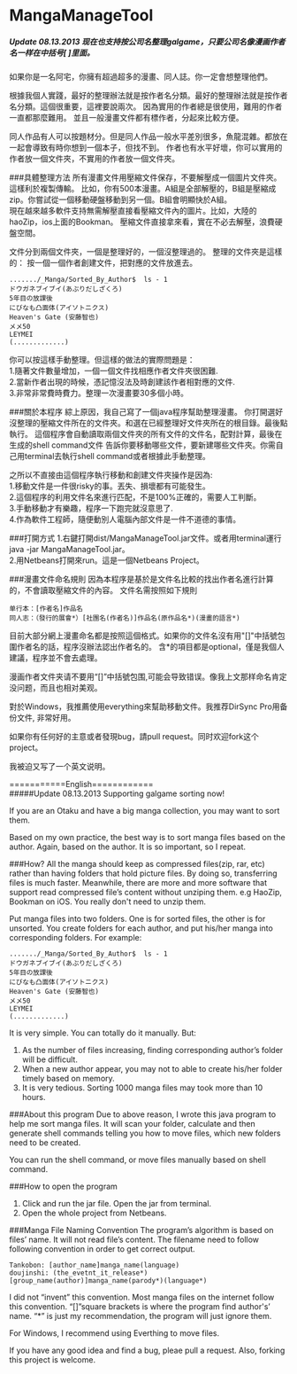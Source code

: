 MangaManageTool
===============

##### Update 08.13.2013 现在也支持按公司名整理galgame，只要公司名像漫画作者名一样在中括号[ ]里面。


如果你是一名阿宅，你擁有超過超多的漫畫、同人誌。你一定會想整理他們。 
  
根據我個人實踐，最好的整理辦法就是按作者名分類。最好的整理辦法就是按作者名分類。這個很重要，這裡要說兩次。
因為實用的作者總是很使用，難用的作者一直都那麼難用。
並且一般漫畫文件都有標作者，分起來比較方便。

同人作品有人可以按題材分。但是同人作品一般水平差別很多，魚龍混雜。都放在一起會導致有時你想到一個本子，但找不到。
作者也有水平好壞，你可以實用的作者放一個文件夾，不實用的作者放一個文件夾。

###具體整理方法
所有漫畫文件用壓縮文件保存，不要解壓成一個圖片文件夾。這樣利於複製傳輸。
比如，你有500本漫畫。A組是全部解壓的，B組是壓縮成zip。你嘗試從一個移動硬盤移動到另一個。B組會明顯快於A組。  
現在越來越多軟件支持無需解壓直接看壓縮文件內的圖片。比如，大陸的haoZip，ios上面的Bookman。
壓縮文件直接拿來看，實在不必去解壓，浪費硬盤空間。 
 
文件分到兩個文件夾，一個是整理好的，一個沒整理過的。
整理的文件夾是這樣的： 按一個一個作者創建文件，把對應的文件放進去。

    ......./_Manga/Sorted_By_Author$  ls - 1   
    ドウガネブイブイ(あぶりだしざくろ)   
    5年目の放課後  
    にびなも凸面体(アイソトニクス)  
    Heaven's Gate (安藤智也)  
    メメ50  
    LEYMEI      
    (.............)

你可以按這樣手動整理。但這樣的做法的實際問題是：  
1.隨著文件數量增加，一個一個文件找相應作者文件夾很困難.  
2.當新作者出現的時候，憑記憶沒法及時創建該作者相對應的文件.  
3.非常非常費時費力。整理一次漫畫要30多個小時。   


###關於本程序
綜上原因，我自己寫了一個java程序幫助整理漫畫。
你打開選好沒整理的壓縮文件所在的文件夾。和選在已經整理好文件夾所在的根目錄。最後點執行。
這個程序會自動讀取兩個文件夾的所有文件的文件名，配對計算，最後在生成的shell command文件
告訴你要移動哪些文件，要新建哪些文件夾。你需自己用terminal去執行shell command或者根據此手動整理。

之所以不直接由這個程序執行移動和創建文件夾操作是因為:  
1.移動文件是一件很risky的事。丟失、損壞都有可能發生。  
2.這個程序的利用文件名來進行匹配，不是100%正確的，需要人工判斷。   
3.手動移動才有樂趣，程序一下跑完就沒意思了.  
4.作為軟件工程師，隨便動別人電腦內部文件是一件不道德的事情。  

###打開方式
1.右鍵打開dist/MangaManageTool.jar文件。或者用terminal運行java -jar MangaManageTool.jar。  
2.用Netbeans打開來run。這是一個Netbeans Project。 

###漫畫文件命名規則
因為本程序是基於是文件名比較的找出作者名進行計算的，不會讀取壓縮文件的內容。
文件名需按照如下規則

    单行本：[作者名]作品名    
    同人志：（發行的展會*）[社團名(作者名)]作品名(原作品名*)(漫畫的語言*) 

目前大部分網上漫畫命名都是按照這個格式。如果你的文件名沒有用"[]"中括號包圍作者名的話，程序沒辦法認出作者名的。
含*的項目都是optional，僅是我個人建議，程序並不會去處理。  

漫画作者文件夹请不要用“[]”中括號包围,可能会导致错误。像我上文那样命名肯定没问题，而且也相对美观。

對於Windows，我推薦使用everything來幫助移動文件。我推荐DirSync Pro用备份文件, 非常好用。

如果你有任何好的主意或者發現bug，請pull request。同时欢迎fork这个project。   
    
我被迫又写了一个英文说明。

===========English============  
#####Update 08.13.2013   Supporting galgame sorting now!  

If you are an Otaku and have a big manga collection, you may want to sort them.

Based on my own practice, the best way is to sort manga files based on the author.  Again, based on the author. It is so important, so I repeat.

###How?
All the manga should keep as compressed files(zip, rar, etc) rather than  having folders that hold picture files. By doing so, transferring files is much faster.
Meanwhile, there are more and more software that support read compressed file’s content without unziping them. e.g HaoZip, Bookman on iOS. You really don't need to unzip them.

Put manga files into two folders. One is for sorted files, the other is for unsorted.
You create folders for each author, and put his/her manga into corresponding folders.
For example:

    ......./_Manga/Sorted_By_Author$  ls - 1  
    ドウガネブイブイ(あぶりだしざくろ)   
    5年目の放課後  
    にびなも凸面体(アイソトニクス)  
    Heaven's Gate (安藤智也)  
    メメ50  
    LEYMEI      
    (.............)

It is very simple. You can totally do it manually. But:
1. As the number of files increasing, finding corresponding author’s folder will be difficult.
2. When a new author appear, you may not to able to create his/her folder timely based on memory. 
3. It is very tedious. Sorting 1000 manga files may took more than 10 hours.

###About this program
Due to above reason, I wrote this java program to help me sort manga files.
It will scan your folder, calculate and then generate shell commands telling you how to move files, which new folders need to be created.

You can run the shell command, or move files manually based on shell command.


###How to open the program
1. Click and run the jar file. Open the jar from terminal.
2. Open the whole project from Netbeans.

###Manga File Naming Convention
The program’s algorithm is based on files’ name. It will not read file’s content.
The filename  need to follow following convention in order to get correct output.

    Tankobon: [author_name]manga_name(language)
    doujinshi: (the_evetnt_it_release*)[group_name(author)]manga_name(parody*)(language*)

I did not “invent” this convention. Most manga files on the internet follow this convention.  “[]”square brackets is where the program find author's’ name. “*” is just my recommendation, the program will just ignore them.

For Windows, I recommend using Everthing to move files.

If you have any good idea and find a bug, pleae pull a request. Also, forking this project is welcome.
 

